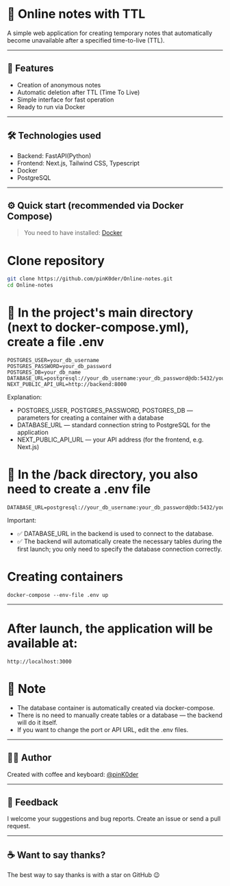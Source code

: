 
# 📝 Online notes with TTL

A simple web application for creating temporary notes that automatically become unavailable after a specified time-to-live (TTL).

---

## 🚀 Features

- Creation of anonymous notes
- Automatic deletion after TTL (Time To Live)
- Simple interface for fast operation
- Ready to run via Docker

---

## 🛠️ Technologies used

- Backend: FastAPI(Python)
- Frontend: Next.js, Tailwind CSS, Typescript
- Docker
- PostgreSQL

---

## ⚙️ Quick start (recommended via Docker Compose)

> You need to have installed: [Docker](https://www.docker.com/products/docker-desktop)

# Clone repository
```bash
git clone https://github.com/pinK0der/Online-notes.git
cd Online-notes
```
# 📁 In the project's main directory (next to docker-compose.yml), create a file .env
```
POSTGRES_USER=your_db_username
POSTGRES_PASSWORD=your_db_password
POSTGRES_DB=your_db_name
DATABASE_URL=postgresql://your_db_username:your_db_password@db:5432/your_db_name
NEXT_PUBLIC_API_URL=http://backend:8000
```
Explanation:

- POSTGRES_USER, POSTGRES_PASSWORD, POSTGRES_DB — parameters for creating a container with a database
- DATABASE_URL — standard connection string to PostgreSQL for the application
- NEXT_PUBLIC_API_URL — your API address (for the frontend, e.g. Next.js)

# 📁 In the /back directory, you also need to create a .env file
```
DATABASE_URL=postgresql://your_db_username:your_db_password@db:5432/your_db_name
```
Important:
- ✅ DATABASE_URL in the backend is used to connect to the database.
- ✅ The backend will automatically create the necessary tables during the first launch; you only need to specify the database connection correctly.


# Creating containers
```
docker-compose --env-file .env up
```

---

# After launch, the application will be available at:
```
http://localhost:3000
```

# 📝 Note
- The database container is automatically created via docker-compose.
- There is no need to manually create tables or a database — the backend will do it itself.
- If you want to change the port or API URL, edit the .env files.

---

## 🧑‍💻 Author

Created with coffee and keyboard: [@pinK0der](https://github.com/pinK0der)

---

## 🙌 Feedback

I welcome your suggestions and bug reports. Create an issue or send a pull request.

---

## ☕ Want to say thanks?

The best way to say thanks is with a star on GitHub 😉
